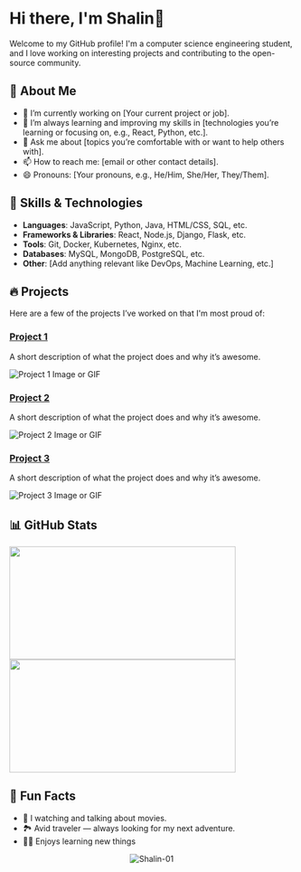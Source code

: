 # Hi there, I'm Shalin👋
Welcome to my GitHub profile! I'm a computer science engineering student, and I love working on interesting projects and contributing to the open-source community.

## 🚀 About Me
- 🔭 I’m currently working on [Your current project or job].
- 🌱 I’m always learning and improving my skills in [technologies you’re learning or focusing on, e.g., React, Python, etc.].
- 💬 Ask me about [topics you’re comfortable with or want to help others with].
- 📫 How to reach me: [email or other contact details].
- 😄 Pronouns: [Your pronouns, e.g., He/Him, She/Her, They/Them].

## 💼 Skills & Technologies
- **Languages**: JavaScript, Python, Java, HTML/CSS, SQL, etc.
- **Frameworks & Libraries**: React, Node.js, Django, Flask, etc.
- **Tools**: Git, Docker, Kubernetes, Nginx, etc.
- **Databases**: MySQL, MongoDB, PostgreSQL, etc.
- **Other**: [Add anything relevant like DevOps, Machine Learning, etc.]

## 🔥 Projects

Here are a few of the projects I’ve worked on that I'm most proud of:

### [Project 1](link-to-project)
A short description of what the project does and why it’s awesome.

![Project 1 Image or GIF](link-to-image-or-gif)

### [Project 2](link-to-project)
A short description of what the project does and why it’s awesome.

![Project 2 Image or GIF](link-to-image-or-gif)

### [Project 3](link-to-project)
A short description of what the project does and why it’s awesome.

![Project 3 Image or GIF](link-to-image-or-gif)

## 📊 GitHub Stats
<img src="https://github-readme-stats.vercel.app/api/top-langs/?username=shalin-01&layout=compact&langs_count=10" width="400" height="200">
<img src="https://github-readme-stats.vercel.app/api?username=shalin-01&show_icons=true&hide_title=true&count_private=true&hide=prs" width="400" height="200">


## 📜 Fun Facts
- 🎥 I watching and talking about movies.
- 🏞️ Avid traveler — always looking for my next adventure.
- 👩‍💻 Enjoys learning new things


<p align="center"> <img src="https://komarev.com/ghpvc/?username=Shalin-01&label=Profile%20views&color=0e75b6&style=flat" alt="Shalin-01" /> </p>
